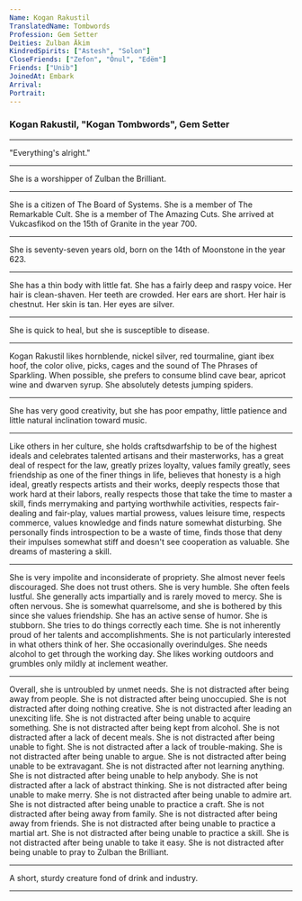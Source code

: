 ```yaml
---
Name: Kogan Rakustil
TranslatedName: Tombwords
Profession: Gem Setter
Deities: Zulban Äkim
KindredSpirits: ["Astesh", "Solon"]
CloseFriends: ["Zefon", "Ònul", "Edëm"]
Friends: ["Unib"]
JoinedAt: Embark
Arrival:
Portrait:
---
```


### Kogan Rakustil, "Kogan Tombwords", Gem Setter

---

"Everything's alright."

---

She is a worshipper of Zulban the Brilliant.

---

She is a citizen of The Board of Systems. She is a member of The Remarkable Cult. She is a member of The Amazing Cuts.
She arrived at Vukcasfikod on the 15th of Granite in the year 700.

---

She is seventy-seven years old, born on the 14th of Moonstone in the year 623.

---

She has a thin body with little fat. She has a fairly deep and raspy voice. Her hair is clean-shaven. Her teeth are
crowded. Her ears are short. Her hair is chestnut. Her skin is tan. Her eyes are silver.

---

She is quick to heal, but she is susceptible to disease.

---

Kogan Rakustil likes hornblende, nickel silver, red tourmaline, giant ibex hoof, the color olive, picks, cages and the
sound of The Phrases of Sparkling. When possible, she prefers to consume blind cave bear, apricot wine and dwarven
syrup. She absolutely detests jumping spiders.

---

She has very good creativity, but she has poor empathy, little patience and little natural inclination toward music.

---

Like others in her culture, she holds craftsdwarfship to be of the highest ideals and celebrates talented artisans and
their masterworks, has a great deal of respect for the law, greatly prizes loyalty, values family greatly, sees
friendship as one of the finer things in life, believes that honesty is a high ideal, greatly respects artists and their
works, deeply respects those that work hard at their labors, really respects those that take the time to master a skill,
finds merrymaking and partying worthwhile activities, respects fair-dealing and fair-play, values martial prowess,
values leisure time, respects commerce, values knowledge and finds nature somewhat disturbing. She personally finds
introspection to be a waste of time, finds those that deny their impulses somewhat stiff and doesn't see cooperation as
valuable. She dreams of mastering a skill.

---

She is very impolite and inconsiderate of propriety. She almost never feels discouraged. She does not trust others. She
is very humble. She often feels lustful. She generally acts impartially and is rarely moved to mercy. She is often
nervous. She is somewhat quarrelsome, and she is bothered by this since she values friendship. She has an active sense
of humor. She is stubborn. She tries to do things correctly each time. She is not inherently proud of her talents and
accomplishments. She is not particularly interested in what others think of her. She occasionally overindulges. She
needs alcohol to get through the working day. She likes working outdoors and grumbles only mildly at inclement weather.

---

Overall, she is untroubled by unmet needs. She is not distracted after being away from people. She is not distracted
after being unoccupied. She is not distracted after doing nothing creative. She is not distracted after leading an
unexciting life. She is not distracted after being unable to acquire something. She is not distracted after being kept
from alcohol. She is not distracted after a lack of decent meals. She is not distracted after being unable to fight. She
is not distracted after a lack of trouble-making. She is not distracted after being unable to argue. She is not
distracted after being unable to be extravagant. She is not distracted after not learning anything. She is not
distracted after being unable to help anybody. She is not distracted after a lack of abstract thinking. She is not
distracted after being unable to make merry. She is not distracted after being unable to admire art. She is not
distracted after being unable to practice a craft. She is not distracted after being away from family. She is not
distracted after being away from friends. She is not distracted after being unable to practice a martial art. She is not
distracted after being unable to practice a skill. She is not distracted after being unable to take it easy. She is not
distracted after being unable to pray to Zulban the Brilliant.

---

A short, sturdy creature fond of drink and industry.

---
